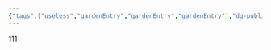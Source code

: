 ```yaml
---
{"tags":["useless","gardenEntry","gardenEntry","gardenEntry"],"dg-publish":true,"dg-home":true,"permalink":"/blog/test2/","dgPassFrontmatter":true}
---
```


111